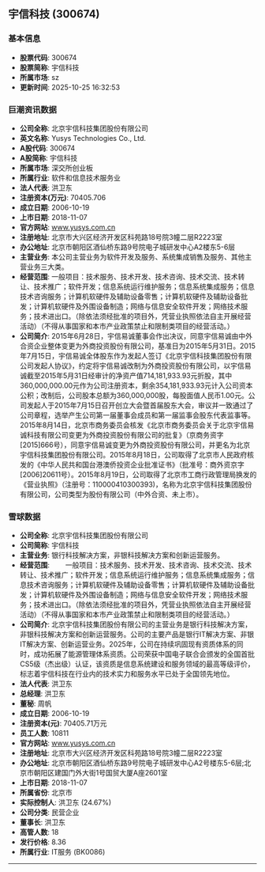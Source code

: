 ## 宇信科技 (300674)

### 基本信息

- **股票代码**: 300674
- **股票简称**: 宇信科技
- **所属市场**: sz
- **更新时间**: 2025-10-25 16:32:53

### 巨潮资讯数据

- **公司全称**: 北京宇信科技集团股份有限公司
- **英文名称**: Yusys Technologies Co., Ltd.
- **A股代码**: 300674
- **A股简称**: 宇信科技
- **所属市场**: 深交所创业板
- **所属行业**: 软件和信息技术服务业
- **法人代表**: 洪卫东
- **注册资本(万元)**: 70405.706
- **成立日期**: 2006-10-19
- **上市日期**: 2018-11-07
- **官方网站**: www.yusys.com.cn
- **注册地址**: 北京市大兴区经济开发区科苑路18号院3幢二层R2223室
- **办公地址**: 北京市朝阳区酒仙桥东路9号院电子城研发中心A2楼东5-6层
- **主营业务**: 本公司主营业务为软件开发及服务、系统集成销售及服务、其他主营业务三大类。
- **经营范围**: 一般项目：技术服务、技术开发、技术咨询、技术交流、技术转让、技术推广；软件开发；信息系统运行维护服务；信息系统集成服务；信息技术咨询服务；计算机软硬件及辅助设备零售；计算机软硬件及辅助设备批发；计算机软硬件及外围设备制造；网络与信息安全软件开发；网络技术服务；技术进出口。（除依法须经批准的项目外，凭营业执照依法自主开展经营活动）（不得从事国家和本市产业政策禁止和限制类项目的经营活动。）
- **公司简介**: 2015年6月28日，宇信易诚董事会作出决议，同意宇信易诚由中外合资企业整体变更为外商投资股份有限公司，基准日为2015年5月31日。2015年7月15日，宇信易诚全体股东作为发起人签订《北京宇信科技集团股份有限公司发起人协议》，约定将宇信易诚改制为外商投资股份有限公司，以宇信易诚截至2015年5月31日经审计的净资产值714,181,933.93元折股，其中360,000,000.00元作为公司注册资本，剩余354,181,933.93元计入公司资本公积；改制后，公司股本总额为360,000,000股，每股面值人民币1.00元。公司发起人于2015年7月15日召开创立大会暨首届股东大会，审议并一致通过了公司章程，选举产生公司第一届董事会成员和第一届监事会股东代表监事等。2015年8月14日，北京市商务委员会核发《北京市商务委员会关于北京宇信易诚科技有限公司变更为外商投资股份有限公司的批复》（京商务资字[2015]666号），同意宇信易诚变更为外商投资股份有限公司，并更名为北京宇信科技集团股份有限公司。2015年8月18日，公司取得了北京市人民政府核发的《中华人民共和国台港澳侨投资企业批准证书》（批准号：商外资京字[2006]20611号）。2015年8月19日，公司取得了北京市工商行政管理局换发的《营业执照》（注册号：110000410300393)，名称为北京宇信科技集团股份有限公司，公司类型为股份有限公司（中外合资、未上市）。

### 雪球数据

- **公司全称**: 北京宇信科技集团股份有限公司
- **公司简称**: 宇信科技
- **主营业务**: 银行科技解决方案，非银科技解决方案和创新运营服务。
- **经营范围**: 　　一般项目：技术服务、技术开发、技术咨询、技术交流、技术转让、技术推广；软件开发；信息系统运行维护服务；信息系统集成服务；信息技术咨询服务；计算机软硬件及辅助设备零售；计算机软硬件及辅助设备批发；计算机软硬件及外围设备制造；网络与信息安全软件开发；网络技术服务；技术进出口。（除依法须经批准的项目外，凭营业执照依法自主开展经营活动）（不得从事国家和本市产业政策禁止和限制类项目的经营活动。）
- **公司简介**: 北京宇信科技集团股份有限公司的主营业务是银行科技解决方案，非银科技解决方案和创新运营服务。公司的主要产品是银行IT解决方案、非银IT解决方案、创新运营业务。2025年，公司在持续巩固现有资质体系的同时，成功拓展了能源管理体系资质。公司荣获中国电子联合会颁发的全国首批CS5级（杰出级）认证，该资质是信息系统建设和服务领域的最高等级评价，标志着宇信科技在行业内的技术实力和服务水平已处于全国领先地位。
- **法人代表**: 洪卫东
- **总经理**: 洪卫东
- **董秘**: 周帆
- **成立日期**: 2006-10-19
- **注册资本(元)**: 70405.71万元
- **员工人数**: 10811
- **官方网站**: www.yusys.com.cn
- **注册地址**: 北京市大兴区经济开发区科苑路18号院3幢二层R2223室
- **办公地址**: 北京市朝阳区酒仙桥东路9号院电子城研发中心A2号楼东5-6层;北京市朝阳区建国门外大街1号国贸大厦A座2601室
- **上市日期**: 2018-11-07
- **所属省份**: 北京市
- **实际控制人**: 洪卫东 (24.67%)
- **公司分类**: 民营企业
- **董事长**: 洪卫东
- **高管人数**: 18
- **发行价格**: 8.36
- **所属行业**: IT服务 (BK0086)

---
